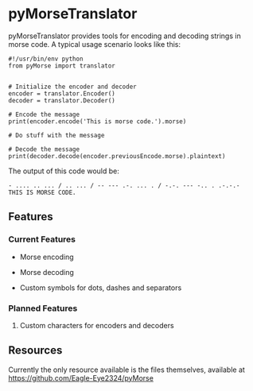 # pyMorseTranslator

pyMorseTranslator provides tools for encoding and decoding strings in
morse code.  A typical usage scenario looks like this:

    #!/usr/bin/env python
    from pyMorse import translator
    
	
    # Initialize the encoder and decoder
    encoder = translator.Encoder()
	decoder = translator.Decoder()
	
	# Encode the message
	print(encoder.encode('This is morse code.').morse)
    
    # Do stuff with the message
	
	# Decode the message
	print(decoder.decode(encoder.previousEncode.morse).plaintext)

The output of this code would be:

    - .... .. ... / .. ... / -- --- .-. ... . / -.-. --- -.. . .-.-.-
    THIS IS MORSE CODE.


## Features

### Current Features

* Morse encoding

* Morse decoding

* Custom symbols for dots, dashes and separators

### Planned Features

1. Custom characters for encoders and decoders

## Resources

Currently the only resource available is the files themselves, available at https://github.com/Eagle-Eye2324/pyMorse
